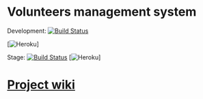 # Volunteers management system

Development: 
[![Build Status](https://travis-ci.org/VolunteerService/uvs.svg?branch=development)](https://travis-ci.org/VolunteerService/uvs)

[![Heroku](https://heroku-badge.herokuapp.com/?app=dev-durara)]


Stage: 
[![Build Status](https://travis-ci.org/VolunteerService/uvs.svg?branch=master)](https://travis-ci.org/VolunteerService/uvs)
[![Heroku](https://heroku-badge.herokuapp.com/?app=durara)]

# [Project wiki](https://github.com/orn0t/uvs/wiki)
